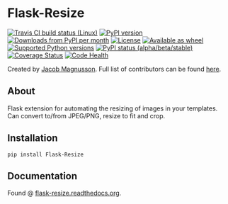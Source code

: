 # Flask-Resize

[![Travis CI build status (Linux)](https://travis-ci.org/jmagnusson/Flask-Resize.svg?branch=master)](https://travis-ci.org/jmagnusson/Flask-Resize)
[![PyPI version](https://img.shields.io/pypi/v/Flask-Resize.svg)](https://pypi.python.org/pypi/Flask-Resize/)
[![Downloads from PyPI per month](https://img.shields.io/pypi/dm/Flask-Resize.svg)](https://pypi.python.org/pypi/Flask-Resize/)
[![License](https://img.shields.io/pypi/l/Flask-Resize.svg)](https://pypi.python.org/pypi/Flask-Resize/)
[![Available as wheel](https://img.shields.io/pypi/wheel/Flask-Resize.svg)](https://pypi.python.org/pypi/Flask-Resize/)
[![Supported Python versions](https://img.shields.io/pypi/pyversions/Flask-Resize.svg)](https://pypi.python.org/pypi/Flask-Resize/)
[![PyPI status (alpha/beta/stable)](https://img.shields.io/pypi/status/Flask-Resize.svg)](https://pypi.python.org/pypi/Flask-Resize/)
[![Coverage Status](https://coveralls.io/repos/jmagnusson/Flask-Resize/badge.svg?branch=master)](https://coveralls.io/r/jmagnusson/Flask-Resize?branch=master)
[![Code Health](https://landscape.io/github/jmagnusson/Flask-Resize/master/landscape.svg?style=flat)](https://landscape.io/github/jmagnusson/Flask-Resize/master)

Created by [Jacob Magnusson](https://twitter.com/jacobsvante_). Full list of contributors can be found [here](CONTRIBUTORS.md).


## About

Flask extension for automating the resizing of images in your templates. Can convert to/from JPEG/PNG, resize to fit and crop.

## Installation

    pip install Flask-Resize

## Documentation

Found @ [flask-resize.readthedocs.org](https://flask-resize.readthedocs.org/).
